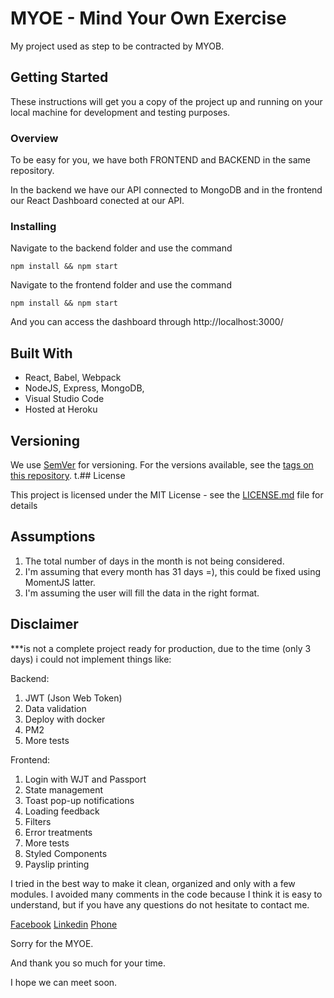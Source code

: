 # MYOE - Mind Your Own Exercise 

My project used as step to be contracted by MYOB.






## Getting Started

These instructions will get you a copy of the project up and running on your local machine for development and testing purposes. 

### Overview
To be easy for you, we have both FRONTEND and BACKEND in the same repository.

In the backend we have our API connected to MongoDB
and in the frontend our React Dashboard conected at our API.

### Installing



Navigate to the backend folder and use the command

```
npm install && npm start
```

Navigate to the frontend folder and use the command

```
npm install && npm start
```

And you can access the dashboard through
http://localhost:3000/


## Built With

* React, Babel, Webpack 
* NodeJS, Express, MongoDB, 
* Visual Studio Code
* Hosted at Heroku

## Versioning

We use [SemVer](http://semver.org/) for versioning. For the versions available, see the [tags on this repository](https://github.com/your/project/tags). 
t.## License

This project is licensed under the MIT License - see the [LICENSE.md](LICENSE.md) file for details

## Assumptions

1. The total number of days in the month is not being considered.
2. I'm assuming that every month has 31 days =), this could be fixed using MomentJS latter.
3. I'm assuming the user will fill the data in the right format.







## Disclaimer

***is not a complete project ready for production, due to the time (only 3 days) i could not implement things like:

Backend:

1. JWT (Json Web Token)
2. Data validation
3. Deploy with docker
4. PM2
5. More tests

Frontend:

1. Login with WJT and Passport
2. State management
3. Toast pop-up notifications
4. Loading feedback
4. Filters
5. Error treatments
6. More tests
7. Styled Components
8. Payslip printing

I tried in the best way to make it clean, organized and only with a few modules.
I avoided many comments in the code because I think it is easy to understand, but if you have any questions do not hesitate to contact me.

[Facebook](https://www.facebook.com/charles.benedito)
[Linkedin](https://www.linkedin.com/in/charles-benedito/)
[Phone](tel:+64272127835)


Sorry for the MYOE.

And thank you so much for your time.

I hope we can meet soon.